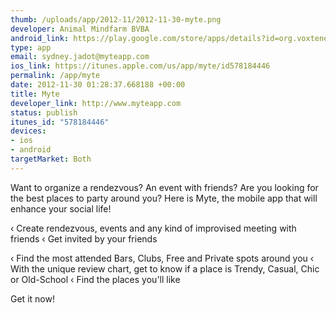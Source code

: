 ```yaml
--- 
thumb: /uploads/app/2012-11/2012-11-30-myte.png
developer: Animal Mindfarm BVBA
android_link: https://play.google.com/store/apps/details?id=org.voxteneo
type: app
email: sydney.jadot@myteapp.com
ios_link: https://itunes.apple.com/us/app/myte/id578184446
permalink: /app/myte
date: 2012-11-30 01:28:37.668188 +00:00
title: Myte
developer_link: http://www.myteapp.com
status: publish
itunes_id: "578184446"
devices: 
- ios
- android
targetMarket: Both
---
```


Want to organize a rendezvous? An event with friends? Are you looking for the best places to party around you? Here is Myte, the mobile app that will enhance your social life!

‹ Create rendezvous, events and any kind of improvised meeting with friends
‹ Get invited by your friends

‹ Find the most attended Bars, Clubs, Free and Private spots around you
‹ With the unique review chart, get to know if a place is Trendy, Casual, Chic or Old-School
‹ Find the places you'll like

Get it now!
